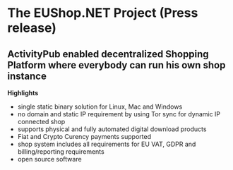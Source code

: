# The EUShop.NET Project (Press release)

## ActivityPub enabled decentralized Shopping Platform where everybody can run  his own shop  instance

**Highlights**

- single static binary solution for Linux, Mac and Windows
- no domain and static IP requirement by using Tor sync for dynamic IP connected shop
- supports physical and fully automated digital download products
- Fiat and Crypto Curency payments supported
- shop system includes all requirements for EU VAT, GDPR and billing/reporting requirements
- open source software
